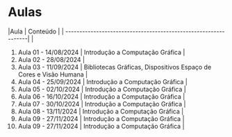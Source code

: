 # Aulas

|Aula                 | Conteúdo |
| ----------------------------------------------------------------| |
1. Aula 01 - 14/08/2024 | Introdução a Computação Gráfica |
2. Aula 02 - 28/08/2024 |
3. Aula 03 - 11/09/2024 | Bibliotecas Gráficas, Dispositivos Espaço de Cores e Visão Humana |
4. Aula 04 - 25/09/2024 | Introdução a Computação Gráfica |
5. Aula 05 - 02/10/2024 | Introdução a Computação Gráfica |
6. Aula 06 - 16/10/2024 | Introdução a Computação Gráfica |
7. Aula 07 - 30/10/2024 | Introdução a Computação Gráfica |
8. Aula 08 - 13/11/2024 | Introdução a Computação Gráfica |
9. Aula 09 - 27/11/2024 | Introdução a Computação Gráfica |
10. Aula 09 - 27/11/2024 | Introdução a Computação Gráfica |